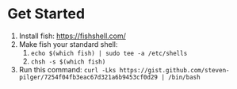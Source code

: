# Get Started

1. Install fish: https://fishshell.com/
2. Make fish your standard shell:
    1. `echo $(which fish) | sudo tee -a /etc/shells`
    2. `chsh -s $(which fish)`
3. Run this command: `curl -Lks https://gist.github.com/steven-pilger/7254f04fb3eac67d321a6b9453cf0d29 | /bin/bash`
